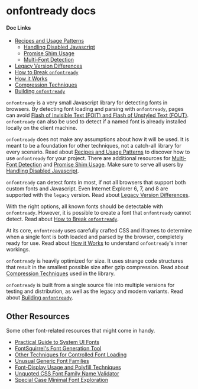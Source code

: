 # onfontready docs

#### Doc Links
* [Recipes and Usage Patterns](recipesAndUsagePatterns.md)
    - [Handling Disabled Javascript](handlingDisabledJavascript.md)
    - [Promise Shim Usage](promiseShimUsage.md)
    - [Multi-Font Detection](multiFontDetection.md)
* [Legacy Version Differences](legacyVersionDifferences.md)
* [How to Break `onfontready`](howToBreakOnfontready.md)
* [How it Works](howItWorks.md)
* [Compression Techniques](compressionTechniques.md)
* [Building `onfontready`](buildingOnfontready.md)


`onfontready` is a very small Javascript library for detecting fonts in browsers. By detecting font loading and parsing with `onfontready`, pages can avoid [Flash of Invisible Text (FOIT) and Flash of Unstyled Text (FOUT)](https://css-tricks.com/fout-foit-foft/). `onfontready` can also be used to detect if a named font is already installed locally on the client machine.

`onfontready` does not make any assumptions about how it will be used. It is meant to be a foundation for other techniques, not a catch-all library for every scenario. Read about [Recipes and Usage Patterns](recipesAndUsagePatterns.md) to discover how to use `onfontready` for your project. There are additional resources for [Multi-Font Detection](multiFontDetection.md) and [Promise Shim Usage](promiseShimUsage.md). Make sure to serve all users by [Handling Disabled Javascript](handlingDisabledJavascript.md).

`onfontready` can detect fonts in most, if not all browsers that support both custom fonts and Javascript. Even Internet Explorer 6, 7, and 8 are supported with the `legacy` version. Read about [Legacy Version Differences](legacyVersionDifferences.md).

With the right options, all known fonts should be detectable with `onfontready`. However, it is possible to create a font that `onfontready` cannot detect. Read about [How to Break `onfontready`](howToBreakOnfontready.md).

At its core, `onfontready` uses carefully crafted CSS and iframes to determine when a single font is both loaded and parsed by the browser, completely ready for use. Read about [How it Works](howItWorks.md) to understand `onfontready`'s inner workings.

`onfontready` is heavily optimized for size. It uses strange code structures that result in the smallest possible size after gzip compression. Read about [Compression Techniques](compressionTechniques.md) used in the library.

`onfontready` is built from a single source file into multiple versions for testing and distribution, as well as the legacy and modern variants. Read about [Building `onfontready`](buildingOnfontready.md).


## Other Resources

Some other font-related resources that might come in handy.

* [Practical Guide to System UI Fonts](https://www.smashingmagazine.com/2015/11/using-system-ui-fonts-practical-guide/)
* [FontSquirrel's Font Generation Tool](https://www.fontsquirrel.com/tools/webfont-generator)
* [Other Techniques for Controlled Font Loading](https://www.filamentgroup.com/lab/font-loading.html)
* [Unusual Generic Font Families](http://furbo.org/2015/07/09/i-left-my-system-fonts-in-san-francisco/)
* [Font-Display Usage and Polyfill Techniques](https://css-tricks.com/font-display-masses/)
* [Unquoted CSS Font Family Name Validator](https://mothereff.in/font-family)
* [Special Case Minimal Font Exploration](http://processingjs.nihongoresources.com/the_smallest_font/)
